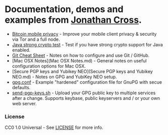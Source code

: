 # Documentation, demos and examples from [Jonathan Cross](https://jonathancross.com).

* [Bitcoin mobile privacy](Bitcoin_mobile_privacy.md) - Improve your mobile client privacy & security via Tor and a full node.
* [Java strong crypto test](java-strong-crypto-test) - Test if you have strong crypto support for Java enabled.
* [Git Cheat Sheet](Git-CheatSheet.md) - Notes on how to configure and use Git / GitHub.
* [Mac OSX Notes](Mac OSX Notes.md) - General notes on useful configuration options for Mac OSX.
* [Secure PGP keys and Yubikey NEO](Secure PGP keys and Yubikey NEO.md) - Notes on GPG and YubiKey NEO setup.
* [gpg.conf](gpg.conf) - Example "hardened" configuration file for GnuPG with secue defaults.
* [send-pgp-keys.sh](send-pgp-keys.sh) - Upload your GPG public key to multiple services after a change.  Supports keybase, public keyservers and / or your own web server.

### License

CC0 1.0 Universal - See [LICENSE](https://github.com/jonathancross/jc-docs/blob/master/LICENSE) for more info.
